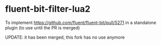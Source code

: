 # fluent-bit-filter-lua2

To implement https://github.com/fluent/fluent-bit/pull/5271 in a standalone plugin (to use until the PR is merged)

UPDATE: it has been merged, this fork has no use anymore
